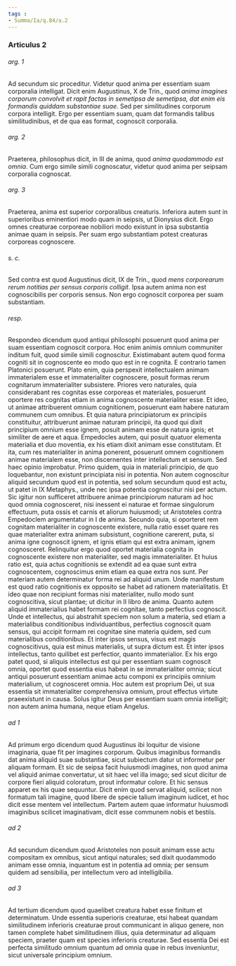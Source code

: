 ```yaml
---
tags : 
- Summa/Ia/q.84/a.2
---
```


### Articulus 2

###### arg. 1
Ad secundum sic proceditur. Videtur quod anima per essentiam suam corporalia intelligat. Dicit enim Augustinus, X de Trin., quod *anima imagines corporum convolvit et rapit factas in semetipsa de semetipsa, dat enim eis formandis quiddam substantiae suae*. Sed per similitudines corporum corpora intelligit. Ergo per essentiam suam, quam dat formandis talibus similitudinibus, et de qua eas format, cognoscit corporalia.

###### arg. 2
Praeterea, philosophus dicit, in III de anima, quod *anima quodammodo est omnia*. Cum ergo simile simili cognoscatur, videtur quod anima per seipsam corporalia cognoscat.

###### arg. 3
Praeterea, anima est superior corporalibus creaturis. Inferiora autem sunt in superioribus eminentiori modo quam in seipsis, ut Dionysius dicit. Ergo omnes creaturae corporeae nobiliori modo existunt in ipsa substantia animae quam in seipsis. Per suam ergo substantiam potest creaturas corporeas cognoscere.

###### s. c.
Sed contra est quod Augustinus dicit, IX de Trin., quod *mens corporearum rerum notitias per sensus corporis colligit*. Ipsa autem anima non est cognoscibilis per corporis sensus. Non ergo cognoscit corporea per suam substantiam.

###### resp.
Respondeo dicendum quod antiqui philosophi posuerunt quod anima per suam essentiam cognoscit corpora. Hoc enim animis omnium communiter inditum fuit, quod simile simili cognoscitur. Existimabant autem quod forma cogniti sit in cognoscente eo modo quo est in re cognita. E contrario tamen Platonici posuerunt. Plato enim, quia perspexit intellectualem animam immaterialem esse et immaterialiter cognoscere, posuit formas rerum cognitarum immaterialiter subsistere. Priores vero naturales, quia considerabant res cognitas esse corporeas et materiales, posuerunt oportere res cognitas etiam in anima cognoscente materialiter esse. Et ideo, ut animae attribuerent omnium cognitionem, posuerunt eam habere naturam communem cum omnibus. Et quia natura principiatorum ex principiis constituitur, attribuerunt animae naturam principii, ita quod qui dixit principium omnium esse ignem, posuit animam esse de natura ignis; et similiter de aere et aqua. Empedocles autem, qui posuit quatuor elementa materialia et duo moventia, ex his etiam dixit animam esse constitutam. Et ita, cum res materialiter in anima ponerent, posuerunt omnem cognitionem animae materialem esse, non discernentes inter intellectum et sensum. Sed haec opinio improbatur. Primo quidem, quia in materiali principio, de quo loquebantur, non existunt principiata nisi in potentia. Non autem cognoscitur aliquid secundum quod est in potentia, sed solum secundum quod est actu, ut patet in IX Metaphys., unde nec ipsa potentia cognoscitur nisi per actum. Sic igitur non sufficeret attribuere animae principiorum naturam ad hoc quod omnia cognosceret, nisi inessent ei naturae et formae singulorum effectuum, puta ossis et carnis et aliorum huiusmodi; ut Aristoteles contra Empedoclem argumentatur in I de anima. Secundo quia, si oporteret rem cognitam materialiter in cognoscente existere, nulla ratio esset quare res quae materialiter extra animam subsistunt, cognitione carerent, puta, si anima igne cognoscit ignem, et ignis etiam qui est extra animam, ignem cognosceret. Relinquitur ergo quod oportet materialia cognita in cognoscente existere non materialiter, sed magis immaterialiter. Et huius ratio est, quia actus cognitionis se extendit ad ea quae sunt extra cognoscentem, cognoscimus enim etiam ea quae extra nos sunt. Per materiam autem determinatur forma rei ad aliquid unum. Unde manifestum est quod ratio cognitionis ex opposito se habet ad rationem materialitatis. Et ideo quae non recipiunt formas nisi materialiter, nullo modo sunt cognoscitiva, sicut plantae; ut dicitur in II libro de anima. Quanto autem aliquid immaterialius habet formam rei cognitae, tanto perfectius cognoscit. Unde et intellectus, qui abstrahit speciem non solum a materia, sed etiam a materialibus conditionibus individuantibus, perfectius cognoscit quam sensus, qui accipit formam rei cognitae sine materia quidem, sed cum materialibus conditionibus. Et inter ipsos sensus, visus est magis cognoscitivus, quia est minus materialis, ut supra dictum est. Et inter ipsos intellectus, tanto quilibet est perfectior, quanto immaterialior. Ex his ergo patet quod, si aliquis intellectus est qui per essentiam suam cognoscit omnia, oportet quod essentia eius habeat in se immaterialiter omnia; sicut antiqui posuerunt essentiam animae actu componi ex principiis omnium materialium, ut cognosceret omnia. Hoc autem est proprium Dei, ut sua essentia sit immaterialiter comprehensiva omnium, prout effectus virtute praeexistunt in causa. Solus igitur Deus per essentiam suam omnia intelligit; non autem anima humana, neque etiam Angelus.

###### ad 1
Ad primum ergo dicendum quod Augustinus ibi loquitur de visione imaginaria, quae fit per imagines corporum. Quibus imaginibus formandis dat anima aliquid suae substantiae, sicut subiectum datur ut informetur per aliquam formam. Et sic de seipsa facit huiusmodi imagines, non quod anima vel aliquid animae convertatur, ut sit haec vel illa imago; sed sicut dicitur de corpore fieri aliquid coloratum, prout informatur colore. Et hic sensus apparet ex his quae sequuntur. Dicit enim quod servat aliquid, scilicet non formatum tali imagine, quod libere de specie talium imaginum iudicet, et hoc dicit esse mentem vel intellectum. Partem autem quae informatur huiusmodi imaginibus scilicet imaginativam, dicit esse communem nobis et bestiis.

###### ad 2
Ad secundum dicendum quod Aristoteles non posuit animam esse actu compositam ex omnibus, sicut antiqui naturales; sed dixit quodammodo animam esse omnia, inquantum est in potentia ad omnia; per sensum quidem ad sensibilia, per intellectum vero ad intelligibilia.

###### ad 3
Ad tertium dicendum quod quaelibet creatura habet esse finitum et determinatum. Unde essentia superioris creaturae, etsi habeat quandam similitudinem inferioris creaturae prout communicant in aliquo genere, non tamen complete habet similitudinem illius, quia determinatur ad aliquam speciem, praeter quam est species inferioris creaturae. Sed essentia Dei est perfecta similitudo omnium quantum ad omnia quae in rebus inveniuntur, sicut universale principium omnium.

